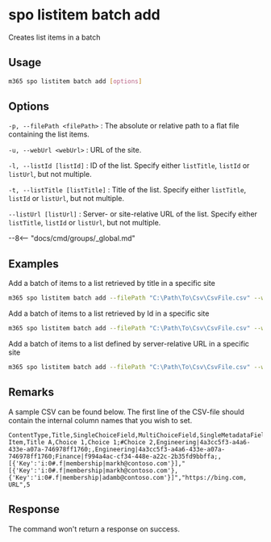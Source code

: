 # spo listitem batch add

Creates list items in a batch

## Usage

```sh
m365 spo listitem batch add [options]
```

## Options

`-p, --filePath <filePath>`
: The absolute or relative path to a flat file containing the list items.

`-u, --webUrl <webUrl>`
: URL of the site.

`-l, --listId [listId]`
: ID of the list. Specify either `listTitle`, `listId` or `listUrl`, but not multiple.

`-t, --listTitle [listTitle]`
: Title of the list. Specify either `listTitle`, `listId` or `listUrl`, but not multiple.

`--listUrl [listUrl]`
: Server- or site-relative URL of the list. Specify either `listTitle`, `listId` or `listUrl`, but not multiple.

--8<-- "docs/cmd/groups/_global.md"

## Examples

Add a batch of items to a list retrieved by title in a specific site

```sh
m365 spo listitem batch add --filePath "C:\Path\To\Csv\CsvFile.csv" --webUrl https://contoso.sharepoint.com/sites/project-x --listTitle "Demo List"
```

Add a batch of items to a list retrieved by Id in a specific site

```sh
m365 spo listitem batch add --filePath "C:\Path\To\Csv\CsvFile.csv" --webUrl https://contoso.sharepoint.com/sites/project-x --listId fe54c47b-22e4-4cab-8a10-3fc54003fb4c
```

Add a batch of items to a list defined by server-relative URL in a specific site

```sh
m365 spo listitem batch add --filePath "C:\Path\To\Csv\CsvFile.csv" --webUrl https://contoso.sharepoint.com/sites/project-x --listUrl "/sites/project-x/lists/Demo List"
```

## Remarks

A sample CSV can be found below. The first line of the CSV-file should contain the internal column names that you wish to set.

```csv
ContentType,Title,SingleChoiceField,MultiChoiceField,SingleMetadataField,MultiMetadataField,SinglePeopleField,MultiPeopleField,CustomHyperlink,NumberField
Item,Title A,Choice 1,Choice 1;#Choice 2,Engineering|4a3cc5f3-a4a6-433e-a07a-746978ff1760;,Engineering|4a3cc5f3-a4a6-433e-a07a-746978ff1760;Finance|f994a4ac-cf34-448e-a22c-2b35fd9bbffa;,[{'Key':'i:0#.f|membership|markh@contoso.com'}],"[{'Key':'i:0#.f|membership|markh@contoso.com'},{'Key':'i:0#.f|membership|adamb@contoso.com'}]","https://bing.com, URL",5
```

## Response

The command won't return a response on success.
